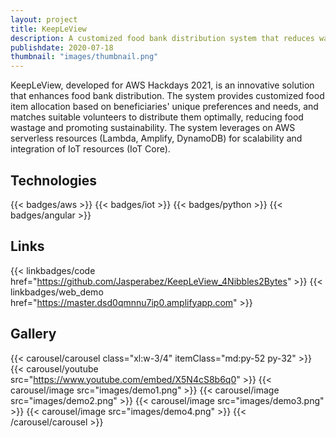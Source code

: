 ```yaml
---
layout: project
title: KeepLeView
description: A customized food bank distribution system that reduces wastage and promotes sustainability. 
publishdate: 2020-07-18
thumbnail: "images/thumbnail.png"
---
```


KeepLeView, developed for AWS Hackdays 2021, is an innovative solution that enhances food bank distribution. The system provides customized food item allocation based on beneficiaries' unique preferences and needs, and matches suitable volunteers to distribute them optimally, reducing food wastage and promoting sustainability. The system leverages on AWS serverless resources (Lambda, Amplify, DynamoDB) for scalability and integration of IoT resources (IoT Core).

## Technologies
{{< badges/aws >}}
{{< badges/iot >}}
{{< badges/python >}}
{{< badges/angular >}}

## Links
{{< linkbadges/code href="https://github.com/Jasperabez/KeepLeView_4Nibbles2Bytes" >}}
{{< linkbadges/web_demo href="https://master.dsd0qmnnu7ip0.amplifyapp.com" >}}

## Gallery
{{< carousel/carousel class="xl:w-3/4" itemClass="md:py-52 py-32"  >}}
    {{< carousel/youtube src="https://www.youtube.com/embed/X5N4cS8b6q0" >}}
    {{< carousel/image src="images/demo1.png" >}}
    {{< carousel/image src="images/demo2.png" >}}
    {{< carousel/image src="images/demo3.png" >}}
    {{< carousel/image src="images/demo4.png" >}}
{{< /carousel/carousel >}}